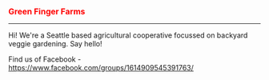 <!DOCTYPE html>
    
<HTML>

<head>
<title> Green Finger Farm</title>
</head>
<body>

</body>
<h1 style="font-size:16px; color: red">Green Finger Farms</h1>
<hr>

<p>Hi! We're a Seattle based agricultural cooperative focussed on backyard veggie gardening. Say hello!</p>
Find us of Facebook - <a href="url">https://www.facebook.com/groups/1614909545391763/</a>

</HTML>

